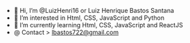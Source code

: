 - 👋 Hi, I’m @LuizHenri16 or Luiz Henrique Bastos Santana
- 👀 I’m interested in Html, CSS, JavaScript and Python
- 🌱 I’m currently learning Html, CSS, JavaScript and ReactJS
-  @ Contact > lbastos722@gmail.com

<!---
LuizHenri16 is a young person who wants to learn about new technologies every day...
--->
